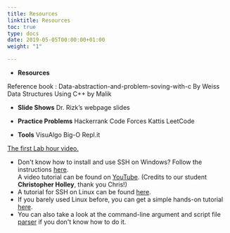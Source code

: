 ```yaml
---
title: Resources
linktitle: Resources
toc: true
type: docs
date: 2019-05-05T00:00:00+01:00
weight: "1"

---
```

*   **Resources** 

Reference book : Data-abstraction-and-problem-soving-with-c By Weiss
Data Structures Using C++ by Malik

*   **Slide Shows** 
Dr. Rizk’s webpage slides
*   **Practice Problems** 
Hackerrank
Code Forces
Kattis
LeetCode

*   **Tools** 
VisuAlgo
Big-O
Repl.it


[The first Lab hour video.](https://drive.google.com/open?id=1p4zqRJVi2-kSEpFQ8jO-F0z6TvZg78iz)
*   Don't know how to install and use SSH on Windows? Follow the instructions [here](http://www.ohlone.edu/org/webcenter/sftptutorial/windowssftp-downloadinstall.html).  
    A video tutorial can be found on [YouTube](https://www.youtube.com/watch?v=mncUlFUiHNM&feature=youtu.be). (Credits to our student **Christopher Holley**, thank you Chris!)
*   A tutorial for SSH on Linux can be found [here](http://support.suso.com/supki/SSH_Tutorial_for_Linux).
*   If you barely used Linux before, you can get a simple hands-on tutorial [here](http://www.howtogeek.com/140679/beginner-geek-how-to-start-using-the-linux-terminal/).
*   You can also take a look at the command-line argument and script file [parser](FAQ/parsers.zip) if you don't know how to do it.